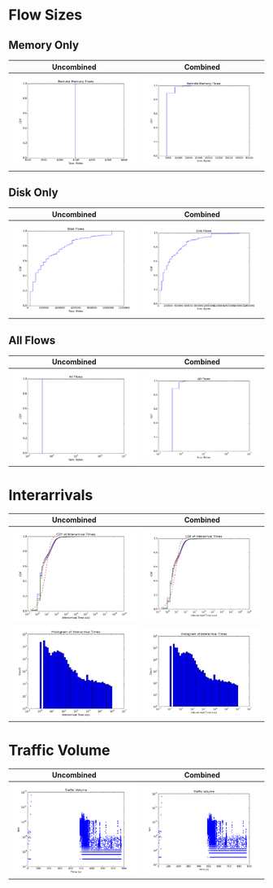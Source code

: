 Flow Sizes
==========

Memory Only
-----------

Uncombined                            | Combined
--------------------------------------|----------------------------------------------
![Memory Only](./memflowsizes_cdf.png)|![Memory Only](./combined_memflowsizes_cdf.png)

Disk Only
---------

Uncombined                            | Combined
--------------------------------------|----------------------------------------------
![Disk Only](./diskflowsizes_cdf.png) |![Disk Only](./combined_diskflowsizes_cdf.png)

All Flows
---------

Uncombined                            | Combined
--------------------------------------|----------------------------------------------
![All](./allflowsizes_cdf.png)        |![All](./combined_allflowsizes_cdf.png)

Interarrivals
=============

Uncombined                                                            | Combined
----------------------------------------------------------------------|--------------------------------------------------------------------------------
![Interarrival CDF Per Source](./comparefit_cdf_src_interarrivals.png)| ![Interarrival CDF Per Source](./combined_comparefit_cdf_src_interarrivals.png)
![PDF of Interarrival Times](./pdf_src_interarrivals.png)             | ![PDF of Interarrival Times](./combined_pdf_src_interarrivals.png)

Traffic Volume
==============

Uncombined                                                            | Combined
----------------------------------------------------------------------|--------------------------------------------------------------------------------
![Traffic Volume in 1ms measurement increments](./trafficvolume.png)  | ![Traffic Volume in 1ms measurement increments](./combined_trafficvolume.png)


